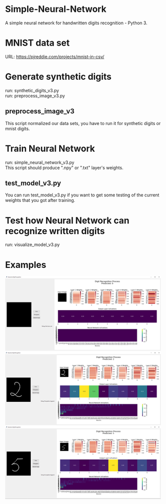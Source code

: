 # Simple-Neural-Network
A simple neural network for handwritten digits recognition - Python 3.

# MNIST data set
URL: https://pjreddie.com/projects/mnist-in-csv/

# Generate synthetic digits
run: synthetic_digits_v3.py \
run: preprocess_image_v3.py

## preprocess_image_v3
This script normalized our data sets, you have to run it for synthetic digits or mnist digits.

# Train Neural Network
run: simple_neural_network_v3.py \
This script should produce ".npy" or ".txt" layer's weights.

## test_model_v3.py
You can run test_model_v3.py if you want to get some testing of the current weights that you got after training.

# Test how Neural Network can recognize written digits
run: visualize_model_v3.py

# Examples
![image info](img/1.jpg)
![image info](img/2.jpg)
![image info](img/3.jpg)